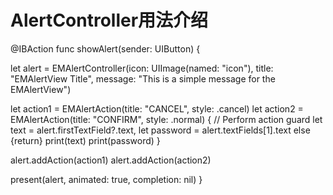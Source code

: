 #  AlertController用法介绍

@IBAction func showAlert(sender: UIButton) {
  
  let alert = EMAlertController(icon: UIImage(named: "icon"), title: "EMAlertView Title", message: "This is a simple message for the EMAlertView")
  
  let action1 = EMAlertAction(title: "CANCEL", style: .cancel)
  let action2 = EMAlertAction(title: "CONFIRM", style: .normal) {
    // Perform action
    guard let text = alert.firstTextField?.text,
    let password = alert.textFields[1].text else {return}
    print(text)
    print(password)
  }
  
  alert.addAction(action1)
  alert.addAction(action2)
  
  present(alert, animated: true, completion: nil)
}

